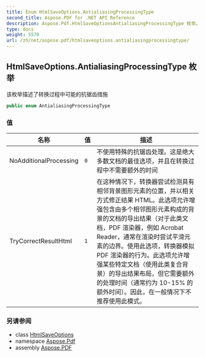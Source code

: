 ```yaml
---
title: Enum HtmlSaveOptions.AntialiasingProcessingType
second_title: Aspose.PDF for .NET API Reference
description: Aspose.Pdf.HtmlSaveOptionsAntialiasingProcessingType 枚举。该枚举描述了转换过程中可能的抗锯齿措施
type: docs
weight: 5570
url: /zh/net/aspose.pdf/htmlsaveoptions.antialiasingprocessingtype/
---
```

## HtmlSaveOptions.AntialiasingProcessingType 枚举

该枚举描述了转换过程中可能的抗锯齿措施

```csharp
public enum AntialiasingProcessingType
```

### 值

| 名称 | 值 | 描述 |
| --- | --- | --- |
| NoAdditionalProcessing | `0` | 不使用特殊的抗锯齿处理。这是绝大多数文档的最佳选项，并且在转换过程中不需要额外的时间 |
| TryCorrectResultHtml | `1` | 在这种情况下，转换器尝试检测具有相邻背景图形元素的位置，并以相关方式修正结果 HTML。此选项允许增强包含由多个相邻图形元素构成的背景的文档的导出结果（对于此类文档，PDF 渲染器，例如 Acrobat Reader，通常在渲染时尝试平滑元素的边界。使用此选项，转换器模拟 PDF 渲染器的行为。此选项允许增强某些特定文档（使用此类复合背景）的导出结果布局，但它需要额外的处理时间（通常约为 10-15% 的额外时间）。因此，在一般情况下不推荐使用此模式。 |

### 另请参阅

* class [HtmlSaveOptions](../htmlsaveoptions/)
* namespace [Aspose.Pdf](../../aspose.pdf/)
* assembly [Aspose.PDF](../../)